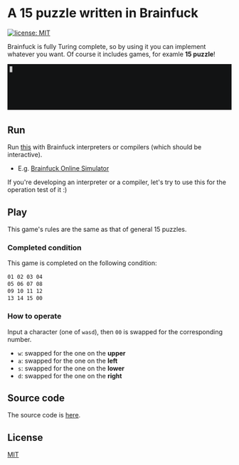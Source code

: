 A 15 puzzle written in Brainfuck
===

[![license: MIT](https://img.shields.io/badge/license-MIT-yellow.svg)](https://github.com/arkark/15puzzle-brainfuck/blob/master/LICENSE)

Brainfuck is fully Turing complete, so by using it you can implement whatever you want. Of course it includes games, for examle **15 puzzle**!

[![demo](/demo.gif)](https://asciinema.org/a/204514)

## Run

Run [this](/src/15puzzle.bf) with Brainfuck interpreters or compilers (which should be interactive).

- E.g. [Brainfuck Online Simulator](https://arkark.github.io/brainfuck-online-simulator/15puzzle)

If you're developing an interpreter or a compiler, let's try to use this for the operation test of it :)

## Play

This game's rules are the same as that of general 15 puzzles.

### Completed condition

This game is completed on the following condition:

```
01 02 03 04
05 06 07 08
09 10 11 12
13 14 15 00
```

### How to operate

Input a character (one of `wasd`), then `00` is swapped for the corresponding number.

- `w`: swapped for the one on the **upper**
- `a`: swapped for the one on the **left**
- `s`: swapped for the one on the **lower**
- `d`: swapped for the one on the **right**

## Source code

The source code is [here](/src/15puzzle.bf).

## License

[MIT](https://opensource.org/licenses/MIT)
